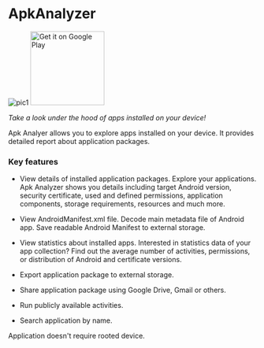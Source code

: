 # ApkAnalyzer
![pic1](https://github.com/MartinStyk/AndroidApkAnalyzer/blob/21f5db2aeff997b2b5409b03bf2cfdf747a5a3bd/app/src/main/res/mipmap-xxhdpi/ic_launcher.png) <a href='https://play.google.com/store/apps/details?id=sk.styk.martin.apkanalyzer&pcampaignid=MKT-Other-global-all-co-prtnr-py-PartBadge-Mar2515-1'><img alt='Get it on Google Play' height="150"  src='https://play.google.com/intl/en_us/badges/images/generic/en_badge_web_generic.png'/></a>

*Take a look under the hood of apps installed on your device!*

Apk Analyer allows you to explore apps installed on your device. It provides detailed report about application packages.

### Key features

* View details of installed application packages.
Explore your applications. Apk Analyzer shows you details including target Android version, security certificate, used and defined permissions, application components, storage requirements, resources and much more.

* View AndroidManifest.xml file.
Decode main metadata file of Android app. Save readable Android Manifest to external storage.

* View statistics about installed apps.
Interested in statistics data of your app collection? Find out the average number of activities, permissions, or distribution of Android and certificate versions.

* Export application package to external storage.

* Share application package using Google Drive, Gmail or others.

* Run publicly available activities.

* Search application by name.


Application doesn't require rooted device.
